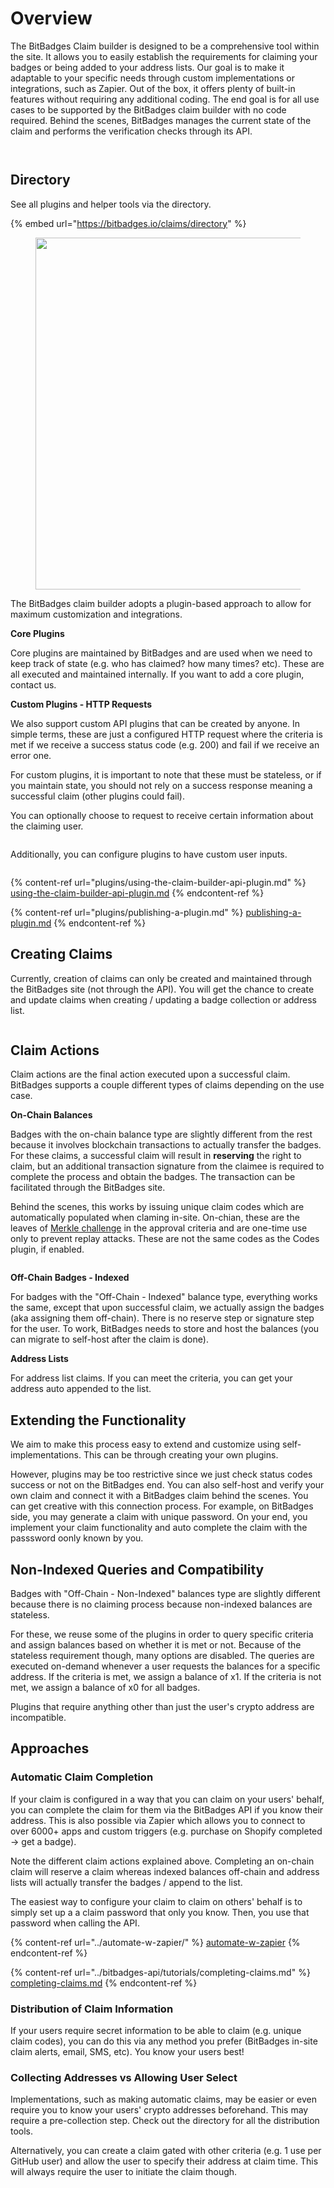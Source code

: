 # Overview

The BitBadges Claim builder is designed to be a comprehensive tool within the site. It allows you to easily establish the requirements for claiming your badges or being added to your address lists. Our goal is to make it adaptable to your specific needs through custom implementations or integrations, such as Zapier. Out of the box, it offers plenty of built-in features without requiring any additional coding. The end goal is for all use cases to be supported by the BitBadges claim builder with no code required. Behind the scenes, BitBadges manages the current state of the claim and performs the verification checks through its API.&#x20;

<figure><img src="../../.gitbook/assets/image (84).png" alt=""><figcaption></figcaption></figure>

<figure><img src="../../.gitbook/assets/image (87).png" alt=""><figcaption></figcaption></figure>

## **Directory**

See all plugins and helper tools via the directory.

{% embed url="https://bitbadges.io/claims/directory" %}

<figure><img src="../../.gitbook/assets/image (1).png" alt="" width="563"><figcaption></figcaption></figure>

The BitBadges claim builder adopts a plugin-based approach to allow for maximum customization and integrations.

**Core Plugins**

Core plugins are maintained by BitBadges and are used when we need to keep track of state (e.g. who has claimed? how many times? etc). These are all executed and maintained internally. If you want to add a core plugin, contact us.

**Custom Plugins - HTTP Requests**

We also support custom API plugins that can be created by anyone. In simple terms, these are just a configured HTTP request where the criteria is met if we receive a success status code (e.g. 200) and fail if we receive an error one.

For custom plugins, it is important to note that these must be stateless, or if you maintain state, you should not rely on a success response meaning a successful claim (other plugins could fail).

You can optionally choose to request to receive certain information about the claiming user.

<figure><img src="../../.gitbook/assets/image (1) (1).png" alt=""><figcaption></figcaption></figure>

Additionally, you can configure plugins to have custom user inputs.

<figure><img src="../../.gitbook/assets/image (2).png" alt=""><figcaption></figcaption></figure>

{% content-ref url="plugins/using-the-claim-builder-api-plugin.md" %}
[using-the-claim-builder-api-plugin.md](plugins/using-the-claim-builder-api-plugin.md)
{% endcontent-ref %}

{% content-ref url="plugins/publishing-a-plugin.md" %}
[publishing-a-plugin.md](plugins/publishing-a-plugin.md)
{% endcontent-ref %}

## Creating Claims

Currently, creation of claims can only be created and maintained through the BitBadges site (not through the API). You will get the chance to create and update claims when creating / updating a badge collection or address list.&#x20;

<figure><img src="../../.gitbook/assets/image (3).png" alt=""><figcaption></figcaption></figure>

## Claim Actions

Claim actions are the final action executed upon a successful claim. BitBadges supports a couple different types of claims depending on the use case.&#x20;

**On-Chain Balances**

Badges with the on-chain balance type are slightly different from the rest because it involves blockchain transactions to actually transfer the badges. For these claims, a successful claim will result in **reserving** the right to claim, but an additional transaction signature from the claimee is required to complete the process and obtain the badges. The transaction can be facilitated through the BitBadges site.

Behind the scenes, this works by issuing unique claim codes which are automatically populated when claming in-site. On-chian, these are the leaves of [Merkle challenge](../core-concepts/approval-criteria/merkle-challenges.md) in the approval criteria and are one-time use only to prevent replay attacks. These are not the same codes as the Codes plugin, if enabled.

<figure><img src="../../.gitbook/assets/image (1) (1) (1).png" alt=""><figcaption></figcaption></figure>

**Off-Chain Badges - Indexed**

For badges with the "Off-Chain - Indexed" balance type, everything works the same, except that upon successful claim, we actually assign the badges (aka assigning them off-chain). There is no reserve step or signature step for the user.  To work, BitBadges needs to store and host the balances (you can migrate to self-host after the claim is done).

**Address Lists**

For address list claims. If you can meet the criteria, you can get your address auto appended to the list.

## Extending the Functionality

We aim to make this process easy to extend and customize using self-implementations. This can be through creating your own plugins.&#x20;

However, plugins may be too restrictive since we just check status codes success or not on the BitBadges end. You can also self-host and verify your own claim and connect it with a BitBadges claim behind the scenes. You can get creative with this connection process. For example, on BitBadges side, you may generate a claim with unique password. On your end, you implement your claim functionality and auto complete the claim with the passsword oonly known by you.

## **Non-Indexed Queries and Compatibility**

Badges with "Off-Chain - Non-Indexed" balances type are slightly different because there is no claiming process because non-indexed balances are stateless.

For these, we reuse some of the plugins in order to query specific criteria and assign balances based on whether it is met or not. Because of the stateless requirement though, many options are disabled. The queries are executed on-demand whenever a user requests the balances for a specific address. If the criteria is met, we assign a balance of x1. If the criteria is not met, we assign a balance of x0 for all badges.&#x20;

Plugins that require anything other than just the user's crypto address are incompatible.&#x20;

## Approaches

### Automatic Claim Completion

If your claim is configured in a way that you can claim on your users' behalf, you can complete the claim for them via the BitBadges API if you know their address. This is also possible via Zapier which allows you to connect to over 6000+ apps and custom triggers (e.g. purchase on Shopify completed -> get a badge).

Note the different claim actions explained above. Completing an on-chain claim will reserve a claim whereas indexed balances off-chain and address lists will actually transfer the badges / append to the list.

The easiest way to configure your claim to claim on others' behalf is to simply set up a a claim password that only you know. Then, you use that password when calling the API.&#x20;

{% content-ref url="../automate-w-zapier/" %}
[automate-w-zapier](../automate-w-zapier/)
{% endcontent-ref %}

{% content-ref url="../bitbadges-api/tutorials/completing-claims.md" %}
[completing-claims.md](../bitbadges-api/tutorials/completing-claims.md)
{% endcontent-ref %}

### Distribution of Claim Information

If your users require secret information to be able to claim (e.g. unique claim codes), you can do this via any method you prefer (BitBadges in-site claim alerts, email, SMS, etc). You know your users best!

### Collecting Addresses vs Allowing User Select&#x20;

Implementations, such as making automatic claims, may be easier or even require you to know your users'  crypto addresses beforehand. This may require a pre-collection step. Check out the directory for all the distribution tools.

Alternatively, you can create a claim gated with other criteria (e.g. 1 use per GitHub user) and allow the user to specify their address at claim time. This will always require the user to initiate the claim though.

